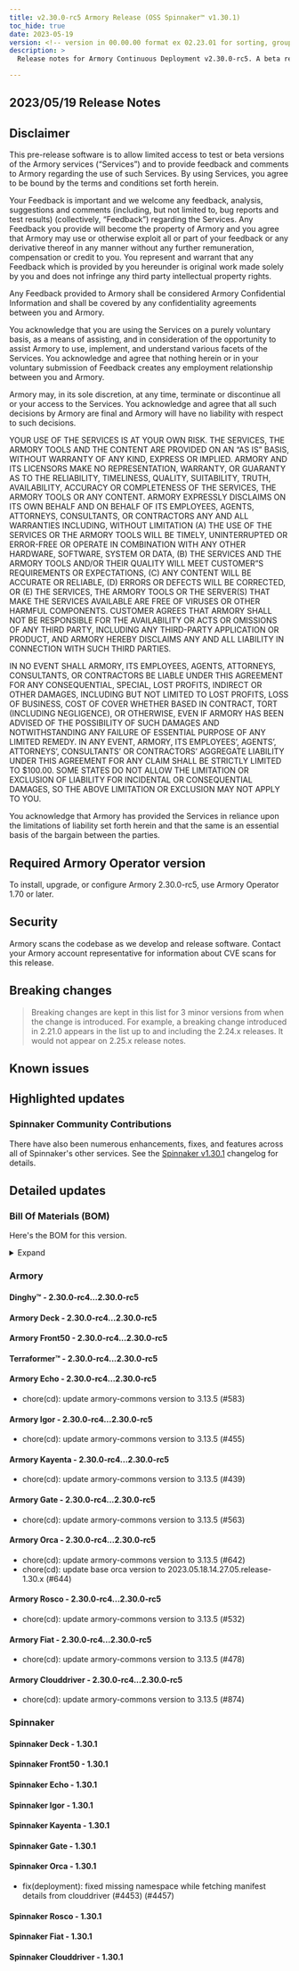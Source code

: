 ```yaml
---
title: v2.30.0-rc5 Armory Release (OSS Spinnaker™ v1.30.1)
toc_hide: true
date: 2023-05-19
version: <!-- version in 00.00.00 format ex 02.23.01 for sorting, grouping -->
description: >
  Release notes for Armory Continuous Deployment v2.30.0-rc5. A beta release is not meant for installation in production environments.

---
```


## 2023/05/19 Release Notes

## Disclaimer

This pre-release software is to allow limited access to test or beta versions of the Armory services (“Services”) and to provide feedback and comments to Armory regarding the use of such Services. By using Services, you agree to be bound by the terms and conditions set forth herein.

Your Feedback is important and we welcome any feedback, analysis, suggestions and comments (including, but not limited to, bug reports and test results) (collectively, “Feedback”) regarding the Services. Any Feedback you provide will become the property of Armory and you agree that Armory may use or otherwise exploit all or part of your feedback or any derivative thereof in any manner without any further remuneration, compensation or credit to you. You represent and warrant that any Feedback which is provided by you hereunder is original work made solely by you and does not infringe any third party intellectual property rights.

Any Feedback provided to Armory shall be considered Armory Confidential Information and shall be covered by any confidentiality agreements between you and Armory.

You acknowledge that you are using the Services on a purely voluntary basis, as a means of assisting, and in consideration of the opportunity to assist Armory to use, implement, and understand various facets of the Services. You acknowledge and agree that nothing herein or in your voluntary submission of Feedback creates any employment relationship between you and Armory.

Armory may, in its sole discretion, at any time, terminate or discontinue all or your access to the Services. You acknowledge and agree that all such decisions by Armory are final and Armory will have no liability with respect to such decisions.

YOUR USE OF THE SERVICES IS AT YOUR OWN RISK. THE SERVICES, THE ARMORY TOOLS AND THE CONTENT ARE PROVIDED ON AN “AS IS” BASIS, WITHOUT WARRANTY OF ANY KIND, EXPRESS OR IMPLIED. ARMORY AND ITS LICENSORS MAKE NO REPRESENTATION, WARRANTY, OR GUARANTY AS TO THE RELIABILITY, TIMELINESS, QUALITY, SUITABILITY, TRUTH, AVAILABILITY, ACCURACY OR COMPLETENESS OF THE SERVICES, THE ARMORY TOOLS OR ANY CONTENT. ARMORY EXPRESSLY DISCLAIMS ON ITS OWN BEHALF AND ON BEHALF OF ITS EMPLOYEES, AGENTS, ATTORNEYS, CONSULTANTS, OR CONTRACTORS ANY AND ALL WARRANTIES INCLUDING, WITHOUT LIMITATION (A) THE USE OF THE SERVICES OR THE ARMORY TOOLS WILL BE TIMELY, UNINTERRUPTED OR ERROR-FREE OR OPERATE IN COMBINATION WITH ANY OTHER HARDWARE, SOFTWARE, SYSTEM OR DATA, (B) THE SERVICES AND THE ARMORY TOOLS AND/OR THEIR QUALITY WILL MEET CUSTOMER”S REQUIREMENTS OR EXPECTATIONS, (C) ANY CONTENT WILL BE ACCURATE OR RELIABLE, (D) ERRORS OR DEFECTS WILL BE CORRECTED, OR (E) THE SERVICES, THE ARMORY TOOLS OR THE SERVER(S) THAT MAKE THE SERVICES AVAILABLE ARE FREE OF VIRUSES OR OTHER HARMFUL COMPONENTS. CUSTOMER AGREES THAT ARMORY SHALL NOT BE RESPONSIBLE FOR THE AVAILABILITY OR ACTS OR OMISSIONS OF ANY THIRD PARTY, INCLUDING ANY THIRD-PARTY APPLICATION OR PRODUCT, AND ARMORY HEREBY DISCLAIMS ANY AND ALL LIABILITY IN CONNECTION WITH SUCH THIRD PARTIES.

IN NO EVENT SHALL ARMORY, ITS EMPLOYEES, AGENTS, ATTORNEYS, CONSULTANTS, OR CONTRACTORS BE LIABLE UNDER THIS AGREEMENT FOR ANY CONSEQUENTIAL, SPECIAL, LOST PROFITS, INDIRECT OR OTHER DAMAGES, INCLUDING BUT NOT LIMITED TO LOST PROFITS, LOSS OF BUSINESS, COST OF COVER WHETHER BASED IN CONTRACT, TORT (INCLUDING NEGLIGENCE), OR OTHERWISE, EVEN IF ARMORY HAS BEEN ADVISED OF THE POSSIBILITY OF SUCH DAMAGES AND NOTWITHSTANDING ANY FAILURE OF ESSENTIAL PURPOSE OF ANY LIMITED REMEDY. IN ANY EVENT, ARMORY, ITS EMPLOYEES’, AGENTS’, ATTORNEYS’, CONSULTANTS’ OR CONTRACTORS’ AGGREGATE LIABILITY UNDER THIS AGREEMENT FOR ANY CLAIM SHALL BE STRICTLY LIMITED TO $100.00. SOME STATES DO NOT ALLOW THE LIMITATION OR EXCLUSION OF LIABILITY FOR INCIDENTAL OR CONSEQUENTIAL DAMAGES, SO THE ABOVE LIMITATION OR EXCLUSION MAY NOT APPLY TO YOU.

You acknowledge that Armory has provided the Services in reliance upon the limitations of liability set forth herein and that the same is an essential basis of the bargain between the parties.


## Required Armory Operator version

To install, upgrade, or configure Armory 2.30.0-rc5, use Armory Operator 1.70 or later.

## Security

Armory scans the codebase as we develop and release software. Contact your Armory account representative for information about CVE scans for this release.

## Breaking changes
<!-- Copy/paste from the previous version if there are recent ones. We can drop breaking changes after 3 minor versions. Add new ones from OSS and Armory. -->

> Breaking changes are kept in this list for 3 minor versions from when the change is introduced. For example, a breaking change introduced in 2.21.0 appears in the list up to and including the 2.24.x releases. It would not appear on 2.25.x release notes.

## Known issues
<!-- Copy/paste known issues from the previous version if they're not fixed. Add new ones from OSS and Armory. If there aren't any issues, state that so readers don't think we forgot to fill out this section. -->

## Highlighted updates

<!--
Each item category (such as UI) under here should be an h3 (###). List the following info that service owners should be able to provide:
- Major changes or new features we want to call out for Armory and OSS. Changes should be grouped under end user understandable sections. For example, instead of Deck, use UI. Instead of Fiat, use Permissions.
- Fixes to any known issues from previous versions that we have in release notes. These can all be grouped under a Fixed issues H3.
-->




###  Spinnaker Community Contributions

There have also been numerous enhancements, fixes, and features across all of Spinnaker's other services. See the
[Spinnaker v1.30.1](https://www.spinnaker.io/changelogs/1.30.1-changelog/) changelog for details.

## Detailed updates

### Bill Of Materials (BOM)

Here's the BOM for this version.
<details><summary>Expand</summary>
<pre class="highlight">
<code>artifactSources:
  dockerRegistry: docker.io/armory
dependencies:
  redis:
    commit: null
    version: 2:2.8.4-2
services:
  clouddriver:
    commit: 4325f8f5d4bb6bc783b37645f0e8eb5c99056829
    version: 2.30.0-rc5
  deck:
    commit: a5ae63596f79df5c3dd4999253a9ed72dece7de3
    version: 2.30.0-rc5
  dinghy:
    commit: 5250de80948732c8caac6ffc5293a8af80a63a0f
    version: 2.30.0-rc5
  echo:
    commit: 86c586f7c523a4c320189eff00731271b8d31e32
    version: 2.30.0-rc5
  fiat:
    commit: 0150c145b239568c294ab88251dc2fbb20ace279
    version: 2.30.0-rc5
  front50:
    commit: e0b2300fa54221c4168c560fc8a0191e180bf801
    version: 2.30.0-rc5
  gate:
    commit: 679225a36b20fe39ecb175813929972c497d1a92
    version: 2.30.0-rc5
  igor:
    commit: 020e01bbeaadf3d5eb745b33180bd1011c4b068f
    version: 2.30.0-rc5
  kayenta:
    commit: 16aa401c453de95b670524b491cbaa682bcf2817
    version: 2.30.0-rc5
  monitoring-daemon:
    commit: null
    version: 2.26.0
  monitoring-third-party:
    commit: null
    version: 2.26.0
  orca:
    commit: 25ccf32473a809846c1c3d4c967bb05ad9622549
    version: 2.30.0-rc5
  rosco:
    commit: c72a24d8c560ea7b27fd8ecf45c9c11ca63682f4
    version: 2.30.0-rc5
  terraformer:
    commit: 418546f57129380e383e62b6178ed582e6d64a93
    version: 2.30.0-rc5
timestamp: "2023-05-19 13:40:32"
version: 2.30.0-rc5
</code>
</pre>
</details>

### Armory


#### Dinghy™ - 2.30.0-rc4...2.30.0-rc5


#### Armory Deck - 2.30.0-rc4...2.30.0-rc5


#### Armory Front50 - 2.30.0-rc4...2.30.0-rc5


#### Terraformer™ - 2.30.0-rc4...2.30.0-rc5


#### Armory Echo - 2.30.0-rc4...2.30.0-rc5

  - chore(cd): update armory-commons version to 3.13.5 (#583)

#### Armory Igor - 2.30.0-rc4...2.30.0-rc5

  - chore(cd): update armory-commons version to 3.13.5 (#455)

#### Armory Kayenta - 2.30.0-rc4...2.30.0-rc5

  - chore(cd): update armory-commons version to 3.13.5 (#439)

#### Armory Gate - 2.30.0-rc4...2.30.0-rc5

  - chore(cd): update armory-commons version to 3.13.5 (#563)

#### Armory Orca - 2.30.0-rc4...2.30.0-rc5

  - chore(cd): update armory-commons version to 3.13.5 (#642)
  - chore(cd): update base orca version to 2023.05.18.14.27.05.release-1.30.x (#644)

#### Armory Rosco - 2.30.0-rc4...2.30.0-rc5

  - chore(cd): update armory-commons version to 3.13.5 (#532)

#### Armory Fiat - 2.30.0-rc4...2.30.0-rc5

  - chore(cd): update armory-commons version to 3.13.5 (#478)

#### Armory Clouddriver - 2.30.0-rc4...2.30.0-rc5

  - chore(cd): update armory-commons version to 3.13.5 (#874)


### Spinnaker


#### Spinnaker Deck - 1.30.1


#### Spinnaker Front50 - 1.30.1


#### Spinnaker Echo - 1.30.1


#### Spinnaker Igor - 1.30.1


#### Spinnaker Kayenta - 1.30.1


#### Spinnaker Gate - 1.30.1


#### Spinnaker Orca - 1.30.1

  - fix(deployment): fixed missing namespace while fetching manifest details from clouddriver (#4453) (#4457)

#### Spinnaker Rosco - 1.30.1


#### Spinnaker Fiat - 1.30.1


#### Spinnaker Clouddriver - 1.30.1


